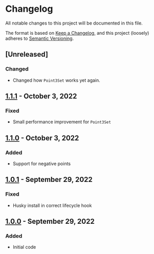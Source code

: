 # Changelog

All notable changes to this project will be documented in this file.

The format is based on [Keep a Changelog](https://keepachangelog.com/en/1.0.0/),
and this project (loosely) adheres to [Semantic Versioning](https://semver.org/spec/v2.0.0.html).

## [Unreleased]
### Changed
* Changed how `Point3Set` works yet again.

## [1.1.1](https://github.com/animavirtuality/onlybots-core/compare/1.1.0...1.1.1) - October 3, 2022
### Fixed
* Small performance improvement for `Point3Set`

## [1.1.0](https://github.com/animavirtuality/onlybots-core/compare/1.0.1...1.1.0) - October 3, 2022
### Added
* Support for negative points

## [1.0.1](https://github.com/animavirtuality/onlybots-core/compare/1.0.0...1.0.1) - September 29, 2022
### Fixed
* Husky install in correct lifecycle hook

## [1.0.0](https://github.com/animavirtuality/onlybots-core/compare/0.0.1...1.0.0) - September 29, 2022
### Added
* Initial code
